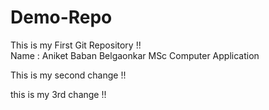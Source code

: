 # Demo-Repo
This is my First Git Repository !!<br>
Name : Aniket Baban Belgaonkar
MSc Computer Application 

This is my second change !!

this is my 3rd change !!
